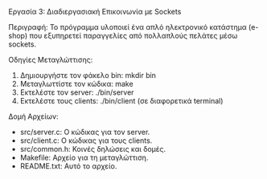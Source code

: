 Εργασία 3: Διαδιεργασιακή Επικοινωνία με Sockets

Περιγραφή:
Το πρόγραμμα υλοποιεί ένα απλό ηλεκτρονικό κατάστημα (e-shop) που εξυπηρετεί παραγγελίες από πολλαπλούς πελάτες μέσω sockets.

Οδηγίες Μεταγλώττισης:
1. Δημιουργήστε τον φάκελο bin: mkdir bin
2. Μεταγλωττίστε τον κώδικα: make
3. Εκτελέστε τον server: ./bin/server
4. Εκτελέστε τους clients: ./bin/client (σε διαφορετικά terminal)

Δομή Αρχείων:
- src/server.c: Ο κώδικας για τον server.
- src/client.c: Ο κώδικας για τους clients.
- src/common.h: Κοινές δηλώσεις και δομές.
- Makefile: Αρχείο για τη μεταγλώττιση.
- README.txt: Αυτό το αρχείο.
